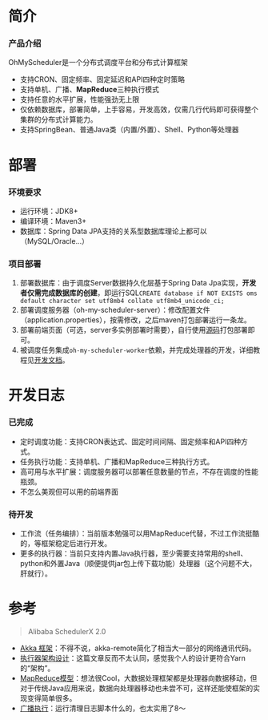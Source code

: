 # 简介
### 产品介绍
OhMyScheduler是一个分布式调度平台和分布式计算框架
* 支持CRON、固定频率、固定延迟和API四种定时策略
* 支持单机、广播、**MapReduce**三种执行模式
* 支持任意的水平扩展，性能强劲无上限
* 仅依赖数据库，部署简单，上手容易，开发高效，仅需几行代码即可获得整个集群的分布式计算能力。
* 支持SpringBean、普通Java类（内置/外置）、Shell、Python等处理器

# 部署
### 环境要求
* 运行环境：JDK8+
* 编译环境：Maven3+
* 数据库：Spring Data JPA支持的关系型数据库理论上都可以（MySQL/Oracle...）

### 项目部署
1. 部署数据库：由于调度Server数据持久化层基于Spring Data Jpa实现，**开发者仅需完成数据库的创建**，即运行SQL`CREATE database if NOT EXISTS oms default character set utf8mb4 collate utf8mb4_unicode_ci;`
2. 部署调度服务器（oh-my-scheduler-server）：修改配置文件（application.properties），按需修改，之后maven打包部署运行一条龙。
3. 部署前端页面（可选，server多实例部署时需要），自行使用[源码](https://github.com/KFCFans/OhMyScheduler-Console)打包部署即可。
4. 被调度任务集成`oh-my-scheduler-worker`依赖，并完成处理器的开发，详细教程见[开发文档](https://github.com/KFCFans/OhMyScheduler/blob/master/others/doc/DevelopmentGuide.md)。

# 开发日志
### 已完成
* 定时调度功能：支持CRON表达式、固定时间间隔、固定频率和API四种方式。
* 任务执行功能：支持单机、广播和MapReduce三种执行方式。
* 高可用与水平扩展：调度服务器可以部署任意数量的节点，不存在调度的性能瓶颈。
* 不怎么美观但可以用的前端界面

### 待开发
* 工作流（任务编排）：当前版本勉强可以用MapReduce代替，不过工作流挺酷的，等框架稳定后进行开发。
* 更多的执行器：当前只支持内置Java执行器，至少需要支持常用的shell、python和外置Java（顺便提供jar包上传下载功能）处理器（这个问题不大，肝就行）。

# 参考
>Alibaba SchedulerX 2.0

* [Akka 框架](https://yq.aliyun.com/articles/709946?spm=a2c4e.11153959.teamhomeleft.67.6a0560c9bZEnZq)：不得不说，akka-remote简化了相当大一部分的网络通讯代码。
* [执行器架构设计](https://yq.aliyun.com/articles/704121?spm=a2c4e.11153959.teamhomeleft.97.371960c9qhB1mB)：这篇文章反而不太认同，感觉我个人的设计更符合Yarn的“架构”。
* [MapReduce模型](https://yq.aliyun.com/articles/706820?spm=a2c4e.11153959.teamhomeleft.83.6a0560c9bZEnZq)：想法很Cool，大数据处理框架都是处理器向数据移动，但对于传统Java应用来说，数据向处理器移动也未尝不可，这样还能使框架的实现变得简单很多。
* [广播执行](https://yq.aliyun.com/articles/716203?spm=a2c4e.11153959.teamhomeleft.40.371960c9qhB1mB)：运行清理日志脚本什么的，也太实用了8～